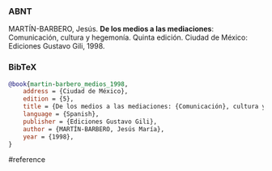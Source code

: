 ### ABNT
MARTÍN-BARBERO, Jesús. **De los medios a las mediaciones**: Comunicación, cultura y hegemonía. Quinta edición. Ciudad de México: Ediciones Gustavo Gili, 1998.

### BibTeX
```bibtex
@book{martin-barbero_medios_1998,
	address = {Ciudad de México},
	edition = {5},
	title = {De los medios a las mediaciones: {Comunicación}, cultura y hegemonía},
	language = {Spanish},
	publisher = {Ediciones Gustavo Gili},
	author = {MARTÍN-BARBERO, Jesús María},
	year = {1998},
}
```

#reference